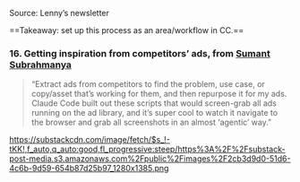 Source: Lenny’s newsletter 

==Takeaway: set up this process as an area/workflow in CC.==
### **16. Getting inspiration from competitors’ ads, from [Sumant Subrahmanya](https://substack.com/redirect/e0d88964-5337-4634-bd7a-c8514d7e808b?j=eyJ1Ijoib3ZhOHIifQ.TgwQtBGOYM9uTaI2ohA3I1FnogmdOhp2hXanmf7Ccl0)**

> “Extract ads from competitors to find the problem, use case, or copy/asset that’s working for them, and then repurpose it for my ads. Claude Code built out these scripts that would screen-grab all ads running on the ad library, and it’s super cool to watch it navigate to the browser and grab all screenshots in an almost ‘agentic’ way.”

https://substackcdn.com/image/fetch/$s_!-tKK!,f_auto,q_auto:good,fl_progressive:steep/https%3A%2F%2Fsubstack-post-media.s3.amazonaws.com%2Fpublic%2Fimages%2F2cb3d9d0-51d6-4c6b-9d59-654b87d25b97_1280x1385.png